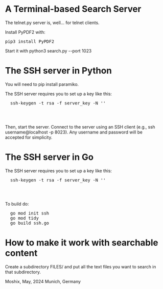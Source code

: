 A Terminal-based Search Server
==============================


The telnet.py server is, well... for telnet clients. 

Install PyPDF2 with:
<pre>pip3 install PyPDF2</pre>

Start it with python3 search.py --port 1023

The SSH server in Python
========================

You will need to pip install paramiko. 


The SSH server requires you to set up a key like this:
<pre>
  ssh-keygen -t rsa -f server_key -N ''

</pre><br>
Then, start the server. 
Connect to the server using an SSH client (e.g., ssh username@localhost -p 8023). Any username and password will be accepted for simplicity.


The SSH server in Go
====================

The SSH server requires you to set up a key like this:
<pre>
  ssh-keygen -t rsa -f server_key -N ''

</pre><br>
  
  
To build do:
<pre>
  go mod init ssh
  go mod tidy
  go build ssh.go
</pre>


How to make it work with searchable content
===========================================

Create a subdirectory FILES/ and put all the text files you want to search in that subdirectory.   
  
Moshix, May, 2024
Munich, Germany
